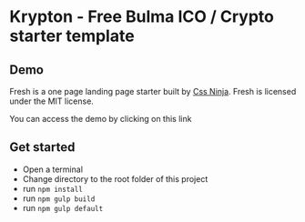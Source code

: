 # Krypton - Free Bulma ICO / Crypto starter template 

## Demo 

Fresh is a one page landing page starter built by <a href="https://cssninja.io">Css Ninja</a>. Fresh is licensed under the MIT license.

You can access the demo by clicking on this link

## Get started

* Open a terminal
* Change directory to the root folder of this project
* run `npm install`
* run `npm gulp build`
* run `npm gulp default`
